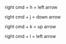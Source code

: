 right cmd + h = left arrow 

right cmd + j = down arrow 

right cmd + k = up arrow

right cmd + l = left arrow
